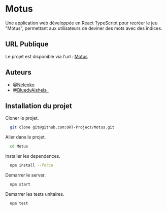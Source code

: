 
# Motus

Une application web développée en React TypeScript pour recréer le jeu "Motus", permettant aux utilisateurs de deviner des mots avec des indices.



## URL Publique

Le projet est disponible via l'url : [Motus](https://motus.beltaria.fr/)
 
## Auteurs

- [@Neleoko](https://www.github.com/Neleoko)
- [@BluedyAishela_](https://github.com/BluedyRimuru)


## Installation du projet

Cloner le projet.

```bash
  git clone git@github.com:ORT-Project/Motus.git
```

Aller dans le projet.

```bash
  cd Motus
```

Installer les dependences.

```bash
  npm install --force
```

Demarrer le server.

```bash
  npm start
```

Demarrer les tests unitaires.

```bash
  npm test
```
